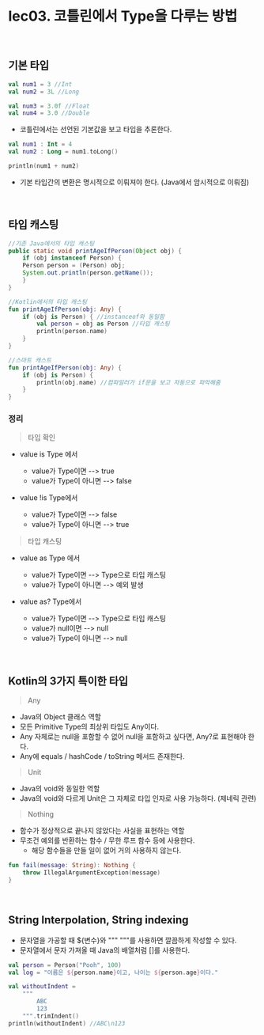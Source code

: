 # lec03. 코틀린에서 Type을 다루는 방법
<br>

## 기본 타입
```kotlin
val num1 = 3 //Int
val num2 = 3L //Long

val num3 = 3.0f //Float
val num4 = 3.0 //Double
```
- 코틀린에서는 선언된 기본값을 보고 타입을 추론한다.

```kotlin
val num1 : Int = 4
val num2 : Long = num1.toLong()

println(num1 + num2)
```
- 기본 타입간의 변환은 명시적으로 이뤄져야 한다. (Java에서 암시적으로 이뤄짐)

<br>

## 타입 캐스팅
```java
//기존 Java에서의 타입 캐스팅
public static void printAgeIfPerson(Object obj) {
    if (obj instanceof Person) {
    Person person = (Person) obj;
    System.out.println(person.getName());
    }
}
```
```kotlin
//Kotlin에서의 타입 캐스팅
fun printAgeIfPerson(obj: Any) {
    if (obj is Person) { //instanceof와 동일함
        val person = obj as Person //타입 캐스팅
        println(person.name)
    }
}

//스마트 캐스트 
fun printAgeIfPerson(obj: Any) {
    if (obj is Person) {
        println(obj.name) //컴파일러가 if문을 보고 자동으로 파악해줌
    }
}
```

### 정리
> 타입 확인
- value is Type 에서
    - value가 Type이면 --> true
    - value가 Type이 아니면 --> false
    
- value !is Type에서
    - value가 Type이면 --> false
    - value가 Type이 아니면 --> true

> 타입 캐스팅
- value as Type 에서
    - value가 Type이면 --> Type으로 타입 캐스팅
    - value가 Type이 아니면 --> 예외 발생

- value as? Type에서
    - value가 Type이면 --> Type으로 타입 캐스팅
    - value가 null이면 --> null
    - value가 Type이 아니면 --> null

<br>

## Kotlin의 3가지 특이한 타입
> Any
- Java의 Object 클래스 역할
- 모든 Primitive Type의 최상위 타입도 Any이다.
- Any 자체로는 null을 포함할 수 없어 null을 포함하고 싶다면, Any?로 표현해야 한다.
- Any에 equals / hashCode / toString 메서드 존재한다.

> Unit
- Java의 void와 동일한 역할
- Java의 void와 다르게 Unit은 그 자체로 타입 인자로 사용 가능하다. (제네릭 관련)

> Nothing
- 함수가 정상적으로 끝나지 않았다는 사실을 표현하는 역할
- 무조건 예외를 반환하는 함수 / 무한 루프 함수 등에 사용한다.
    - 해당 함수들을 만들 일이 없어 거의 사용하지 않는다.
```kotlin
fun fail(message: String): Nothing {
    throw IllegalArgumentException(message)
}
```

<br>

## String Interpolation, String indexing
- 문자열을 가공할 때 ${변수}와 """ """를 사용하면 깔끔하게 작성할 수 있다.
- 문자열에서 문자 가져올 때 Java의 배열처럼 []를 사용한다.

```kotlin
val person = Person("Pooh", 100)
val log = "이름은 ${person.name}이고, 나이는 ${person.age}이다."
```
```kotlin
val withoutIndent = 
    """
        ABC
        123
    """.trimIndent()
println(withoutIndent) //ABC\n123
```

